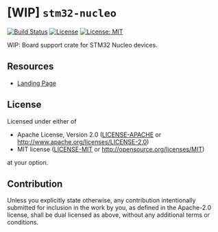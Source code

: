 # [WIP] `stm32-nucleo`
[![Build Status](https://travis-ci.com/mvertescher/stm32-nucleo.svg?branch=master)](https://travis-ci.com/mvertescher/stm32-nucleo)
[![License](https://img.shields.io/badge/License-Apache%202.0-blue.svg)](https://opensource.org/licenses/Apache-2.0)
[![License: MIT](https://img.shields.io/badge/License-MIT-yellow.svg)](https://opensource.org/licenses/MIT)

WIP: Board support crate for STM32 Nucleo devices.

## Resources

- [Landing Page](https://www.st.com/en/evaluation-tools/stm32-mcu-nucleo.html?querycriteria=productId=LN1847)

## License

Licensed under either of

 * Apache License, Version 2.0
   ([LICENSE-APACHE](LICENSE-APACHE) or http://www.apache.org/licenses/LICENSE-2.0)
 * MIT license
   ([LICENSE-MIT](LICENSE-MIT) or http://opensource.org/licenses/MIT)

at your option.

## Contribution

Unless you explicitly state otherwise, any contribution intentionally submitted
for inclusion in the work by you, as defined in the Apache-2.0 license, shall be
dual licensed as above, without any additional terms or conditions.

